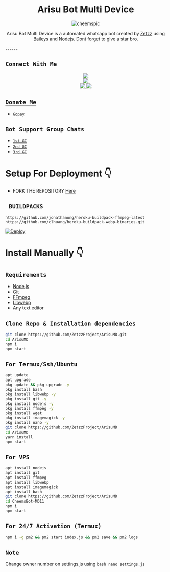  

<h1 align="center">Arisu Bot Multi Device<br></h1>
<p align="center">
<img src="https://i.ibb.co/cFfRbZ7/cheemspic.jpg" alt="cheemspic" border="0">
</p>

<p align="center">
Arisu Bot Multi Device is a automated whatsapp bot created by <a href="https://github.com/ZetzzProject" target="_blank">Zetzz</a> using <a href="https://github.com/adiwajshing/Baileys" target="_blank">Baileys</a> and <a href="https://github.com/nodejs" target="_blank">Nodejs</a>. Dont forget to give a star bro.
</p>
------

## ```Connect With Me```
<p align="center">
<a href="https://youtube.com/@zteamproject"><img src="https://img.shields.io/badge/YouTube-ff0000?style=for-the-badge&logo=youtube&logoColor=ff000000&link=https://youtube.com/@zteamproject" /><br>
<a href="https://whatsapp.com/channel/0029VaeJMTSCxoB5Xwoic81n"><img src="https://img.shields.io/badge/WhatsApp Channel-25D366?style=for-the-badge&logo=whatsapp&logoColor=white&link=https://whatsapp.com/channel/0029VaeJMTSCxoB5Xwoic81n" /><br>
<a href="https://chat.whatsapp.com/BW0o3ZyiAF5Azb1bIqG9Ue"><img src="https://img.shields.io/badge/WhatsApp Group-25D366?style=for-the-badge&logo=whatsapp&logoColor=white" />
<a href="https://www.instagram.com/zetzz.zzz?igsh=MTNwNXdoM2twazhtcA=="><img src="https://img.shields.io/badge/Instagram-A020F0?style=for-the-badge&logo=instagram&logoColor=white" />
</p>

## ```Donate Me```

- [`Gopay`](https://i.ibb.co/ZdmJHgz/donate.png)

## ```Bot Support Group Chats```

- [`1st GC`](https://chat.whatsapp.com/Dc2qyVeK8JbJq8Gr3U1pKH)
- [`2nd GC`](https://chat.whatsapp.com/BW0o3ZyiAF5Azb1bIqG9Ue)
- [`3rd GC`](https://chat.whatsapp.com/KMymhLdGcjPHihOkrfHW7q)

# Setup For Deployment 👇

- FORK THE REPOSITORY [Here](https://github.com/ZetzzProject/ArisuMD/fork)

## ` BUILDPACKS`

```
https://github.com/jonathanong/heroku-buildpack-ffmpeg-latest
https://github.com/clhuang/heroku-buildpack-webp-binaries.git
```

[![Deploy](https://www.herokucdn.com/deploy/button.svg)](https://heroku.com/deploy?template=https://github.com/DGXeon/CheemsBot-MD11/)

# Install Manually 👇
## `Requirements`
* [Node.js](https://nodejs.org/en/)
* [Git](https://git-scm.com/downloads)
* [FFmpeg](https://github.com/BtbN/FFmpeg-Builds/releases/download/autobuild-2020-12-08-13-03/ffmpeg-n4.3.1-26-gca55240b8c-win64-gpl-4.3.zip)
* [Libwebp](https://developers.google.com/speed/webp/download)
* Any text editor
## `Clone Repo & Installation dependencies`
```bash
git clone https://github.com/ZetzzProject/ArisuMD.git
cd ArisuMD
npm i
npm start
```
## `For Termux/Ssh/Ubuntu`
```bash
apt update
apt upgrade
pkg update && pkg upgrade -y
pkg install bash
pkg install libwebp -y
pkg install git -y
pkg install nodejs -y 
pkg install ffmpeg -y 
pkg install wget
pkg install imagemagick -y
pkg install nano -y
git clone https://github.com/ZetzzProject/ArisuMD
cd ArisuMD
yarn install
npm start
```
## `For VPS`
```bash
apt install nodejs 
apt install git 
apt install ffmpeg 
apt install libwebp 
apt install imagemagick
apt install bash
git clone https://github.com/ZetzzProject/ArisuMD
cd CheemsBot-MD11
npm i
npm start
```
## `For 24/7 Activation (Termux)`
```bash
npm i -g pm2 && pm2 start index.js && pm2 save && pm2 logs
```
## `Note`
Change owner number on settings.js using ```bash nano settings.js```
